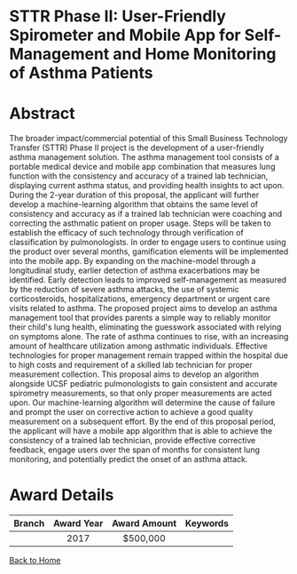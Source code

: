 
STTR Phase II: User-Friendly Spirometer and Mobile App for Self-Management and Home Monitoring of Asthma Patients
=================================================================================================================

# Abstract


The broader impact/commercial potential of this Small Business Technology Transfer (STTR) Phase II project is the development of a user-friendly asthma management solution. The asthma management tool consists of a portable medical device and mobile app combination that measures lung function with the consistency and accuracy of a trained lab technician, displaying current asthma status, and providing health insights to act upon. During the 2-year duration of this proposal, the applicant will further develop a machine-learning algorithm that obtains the same level of consistency and accuracy as if a trained lab technician were coaching and correcting the asthmatic patient on proper usage. Steps will be taken to establish the efficacy of such technology through verification of classification by pulmonologists. In order to engage users to continue using the product over several months, gamification elements will be implemented into the mobile app. By expanding on the machine-model through a longitudinal study, earlier detection of asthma exacerbations may be identified. Early detection leads to improved self-management as measured by the reduction of severe asthma attacks, the use of systemic corticosteroids, hospitalizations, emergency department or urgent care visits related to asthma. The proposed project aims to develop an asthma management tool that provides parents a simple way to reliably monitor their child's lung health, eliminating the guesswork associated with relying on symptoms alone. The rate of asthma continues to rise, with an increasing amount of healthcare utilization among asthmatic individuals. Effective technologies for proper management remain trapped within the hospital due to high costs and requirement of a skilled lab technician for proper measurement collection. This proposal aims to develop an algorithm alongside UCSF pediatric pulmonologists to gain consistent and accurate spirometry measurements, so that only proper measurements are acted upon. Our machine-learning algorithm will determine the cause of failure and prompt the user on corrective action to achieve a good quality measurement on a subsequent effort. By the end of this proposal period, the applicant will have a mobile app algorithm that is able to achieve the consistency of a trained lab technician, provide effective corrective feedback, engage users over the span of months for consistent lung monitoring, and potentially predict the onset of an asthma attack.  

# Award Details

|Branch|Award Year|Award Amount|Keywords|
| :---: | :---: | :---: | :---: |
||2017|$500,000||
  
  


[Back to Home](https://github.com/chrischow/dod_sbir_awards/Reports/JT/#334)